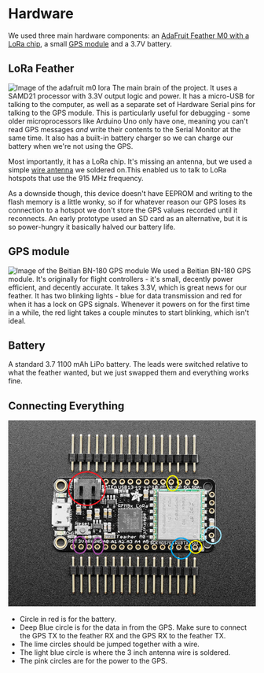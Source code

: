 # Hardware
We used three main hardware components: an [AdaFruit Feather M0 with a LoRa chip](https://www.adafruit.com/product/3178?gclid=Cj0KCQjwj_ajBhCqARIsAA37s0ylBGdYXEcQm-ULQQxGy7eUbJM02SukKQ5waotLcpxdd_qDQGqUE-QaArKKEALw_wcB), a small [GPS module](https://www.amazon.com/Geekstory-Navigation-Raspberry-Aircraft-Controller/dp/B078Y4XZN9) and a 3.7V battery.

## LoRa Feather
![Image of the adafruit m0 lora](https://cdn-shop.adafruit.com/970x728/3178-12.jpg)
The main brain of the project. It uses a SAMD21 processor with 3.3V output logic and power. It has a micro-USB for talking to the computer, as well as a separate set of Hardware Serial pins for talking to the GPS module. This is particularly useful for debugging - some older microprocessors like Arduino Uno only have one, meaning you can't read GPS messages *and* write their contents to the Serial Monitor at the same time. It also has a built-in battery charger so we can charge our battery when we're not using the GPS. 

Most importantly, it has a LoRa chip. It's missing an antenna, but we used a simple [wire antenna](https://learn.adafruit.com/adafruit-feather-m0-radio-with-lora-radio-module/antenna-options) we soldered on.This enabled us to talk to LoRa hotspots that use the 915 MHz frequency. 

As a downside though, this device doesn't have EEPROM and writing to the flash memory is a little wonky, so if for whatever reason our GPS loses its connection to a hotspot we don't store the GPS values recorded until it reconnects. An early prototype used an SD card as an alternative, but it is so power-hungry it basically halved our battery life. 

## GPS module
![Image of the Beitian BN-180 GPS module](https://m.media-amazon.com/images/I/618dldlOaiL._AC_SY355_.jpg)
We used a Beitian BN-180 GPS module. It's originally for flight controllers - it's small, decently power efficient, and decently accurate. It takes 3.3V, which is great news for our feather. It has two blinking lights - blue for data transmission and red for when it has a lock on GPS signals. Whenever it powers on for the first time in a while, the red light takes a couple minutes to start blinking, which isn't ideal.

## Battery

A standard 3.7 1100 mAh LiPo battery. The leads were switched relative to what the feather wanted, but we just swapped them and everything works fine.

## Connecting Everything
![Connections](assets/connections.png)

* Circle in red is for the battery.
* Deep Blue circle is for the data in from the GPS. Make sure to connect the GPS TX to the feather RX and the GPS RX to the feather TX.
* The lime circles should be jumped together with a wire.
* The light blue circle is where the 3 inch antenna wire is soldered.
* The pink circles are for the power to the GPS.